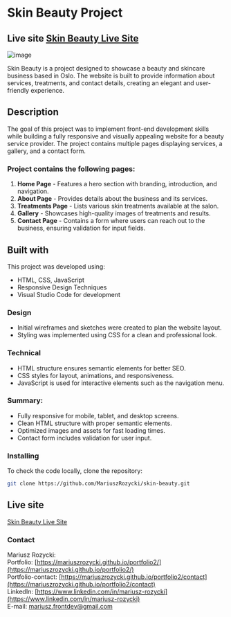# Skin Beauty Project
## Live site [Skin Beauty Live Site](https://alenaskinbeauty.no/)
![image](https://github.com/user-attachments/assets/af3c8e9e-765f-4760-ac36-46814e4cb3b7)

Skin Beauty is a project designed to showcase a beauty and skincare business based in Oslo. The website is built to provide information about services, treatments, and contact details, creating an elegant and user-friendly experience.

## Description
The goal of this project was to implement front-end development skills while building a fully responsive and visually appealing website for a beauty service provider. The project contains multiple pages displaying services, a gallery, and a contact form.

### Project contains the following pages:
1. **Home Page** - Features a hero section with branding, introduction, and navigation.
2. **About Page** - Provides details about the business and its services.
3. **Treatments Page** - Lists various skin treatments available at the salon.
4. **Gallery** - Showcases high-quality images of treatments and results.
5. **Contact Page** - Contains a form where users can reach out to the business, ensuring validation for input fields.

## Built with
This project was developed using:
- HTML, CSS, JavaScript
- Responsive Design Techniques
- Visual Studio Code for development

### Design
- Initial wireframes and sketches were created to plan the website layout.
- Styling was implemented using CSS for a clean and professional look.

### Technical
- HTML structure ensures semantic elements for better SEO.
- CSS styles for layout, animations, and responsiveness.
- JavaScript is used for interactive elements such as the navigation menu.

### Summary:
- Fully responsive for mobile, tablet, and desktop screens.
- Clean HTML structure with proper semantic elements.
- Optimized images and assets for fast loading times.
- Contact form includes validation for user input.

### Installing
To check the code locally, clone the repository:
```sh
git clone https://github.com/MariuszRozycki/skin-beauty.git
```

## Live site  
[Skin Beauty Live Site](https://alenaskinbeauty.no/)

### Contact
Mariusz Rozycki:  
Portfolio: [https://mariuszrozycki.github.io/portfolio2/](https://mariuszrozycki.github.io/portfolio2/)  
Portfolio-contact: [https://mariuszrozycki.github.io/portfolio2/contact](https://mariuszrozycki.github.io/portfolio2/contact)  
LinkedIn: [https://www.linkedin.com/in/mariusz-rozycki](https://www.linkedin.com/in/mariusz-rozycki)  
E-mail: <mariusz.frontdev@gmail.com>
